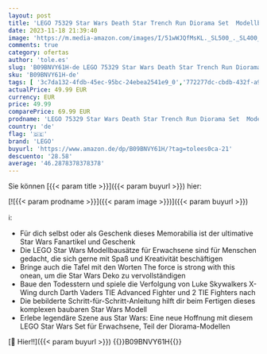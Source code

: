 ```yaml
---
layout: post
title: 'LEGO 75329 Star Wars Death Star Trench Run Diorama Set  Modellbausatz für Erwachsene mit Luke Skywalkers X-Wing  Fanartikel aus Eine Neue Hoffnung  Zimmer-Deko  Geschenk'
date: 2023-11-18 21:39:40
image: 'https://m.media-amazon.com/images/I/51wWJQfMsKL._SL500_._SL400_.jpg'
comments: true
category: ofertas
author: 'tole.es'
slug: 'B09BNVY61H-de LEGO 75329 Star Wars Death Star Trench Run Diorama Set...'
sku: 'B09BNVY61H-de'
tags: [ '3c7da132-4fdb-45ec-95bc-24ebea2541e9_0','772277dc-cbdb-432f-a915-25a321e9ed8c_0','772277dc-cbdb-432f-a915-25a321e9ed8c_3901','772277dc-cbdb-432f-a915-25a321e9ed8c_4401','772277dc-cbdb-432f-a915-25a321e9ed8c_9901','Arborist Merchandising Root','Bauspielzeug & Konstruktionsspielzeug','Bauspielzeugsets','Bereit für den Schulanfang','Best Selling','Custom Stores','Kunden-Favoriten: Spielzeug','LEGO','Lego Star Wars','Selektion1','Self Service','Special Features Stores','Spiele, Spielzeug und Sammlerstücke für große Kinder','Spielzeug','Stores','Xmas23 Most wanted Toys','e26659c6-d1cd-45cb-800b-2f9b432b8572_0','e26659c6-d1cd-45cb-800b-2f9b432b8572_5901','lego','​Bücher','🇩🇪', ]
actualPrice: 49.99 EUR
currency: EUR
price: 49.99
comparePrice: 69.99 EUR
prodname: 'LEGO 75329 Star Wars Death Star Trench Run Diorama Set  Modellbausatz für Erwachsene mit Luke Skywalkers X-Wing  Fanartikel aus Eine Neue Hoffnung  Zimmer-Deko  Geschenk'
country: 'de'
flag: '🇩🇪'
brand: 'LEGO'
buyurl: 'https://www.amazon.de/dp/B09BNVY61H/?tag=tolees0ca-21'
descuento: '28.58'
average: '46.2878378378378'
---
```


Sie können [{{< param title >}}]({{< param buyurl >}}) hier:

[![{{< param prodname >}}]({{< param image >}})]({{< param buyurl >}})

ℹ️:

- Für dich selbst oder als Geschenk dieses Memorabilia ist der ultimative Star Wars Fanartikel und Geschenk
- Die LEGO Star Wars Modellbausätze für Erwachsene sind für Menschen gedacht, die sich gerne mit Spaß und Kreativität beschäftigen
- Bringe auch die Tafel mit den Worten The force is strong with this onean, um die Star Wars Deko zu vervollständigen
- Baue den Todesstern und spiele die Verfolgung von Luke Skywalkers X-Wing durch Darth Vaders TIE Advanced Fighter und 2 TIE Fighters nach
- Die bebilderte Schritt-für-Schritt-Anleitung hilft dir beim Fertigen dieses komplexen baubaren Star Wars Modell
- Erlebe legendäre Szene aus Star Wars: Eine neue Hoffnung mit diesem LEGO Star Wars Set für Erwachsene, Teil der Diorama-Modellen

[🛒 Hier!!]({{< param buyurl >}})
{{<world>}}B09BNVY61H{{</world>}}
